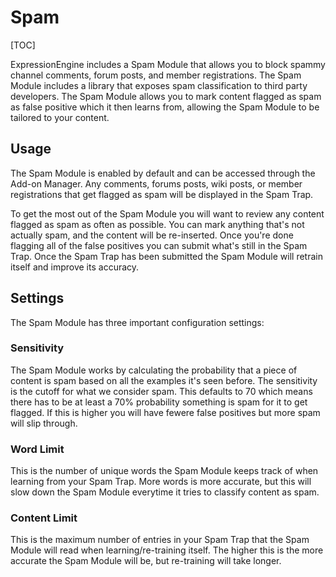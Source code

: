 <!--
    This source file is part of the open source project
    ExpressionEngine User Guide (https://github.com/ExpressionEngine/ExpressionEngine-User-Guide)

    @link      https://expressionengine.com/
    @copyright Copyright (c) 2003-2020, Packet Tide, LLC (https://packettide.com)
    @license   https://expressionengine.com/license Licensed under Apache License, Version 2.0
-->

# Spam

[TOC]

ExpressionEngine includes a Spam Module that allows you to block spammy channel comments, forum posts, and member registrations. The Spam Module includes a library that exposes spam classification to third party developers. The Spam Module allows you to mark content flagged as spam as false positive which it then learns from, allowing the Spam Module to be tailored to your content.

## Usage

The Spam Module is enabled by default and can be accessed through the Add-on Manager. Any comments, forums posts, wiki posts, or member registrations that get flagged as spam will be displayed in the Spam Trap.

To get the most out of the Spam Module you will want to review any content flagged as spam as often as possible. You can mark anything that's not actually spam, and the content will be re-inserted. Once you're done flagging all of the false positives you can submit what's still in the Spam Trap. Once the Spam Trap has been submitted the Spam Module will retrain itself and improve its accuracy.

## Settings

The Spam Module has three important configuration settings:

### Sensitivity

The Spam Module works by calculating the probability that a piece of content is spam based on all the examples it's seen before. The sensitivity is the cutoff for what we consider spam. This defaults to 70 which means there has to be at least a 70% probability something is spam for it to get flagged. If this is higher you will have fewere false positives but more spam will slip through.

### Word Limit

This is the number of unique words the Spam Module keeps track of when learning from your Spam Trap. More words is more accurate, but this will slow down the Spam Module everytime it tries to classify content as spam.

### Content Limit

This is the maximum number of entries in your Spam Trap that the Spam Module will read when learning/re-training itself. The higher this is the more accurate the Spam Module will be, but re-training will take longer.
